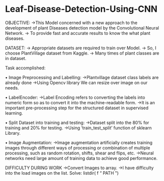 # Leaf-Disease-Detection-Using-CNN

OBJECTIVE:
->This Model concerned with a new approach to the development of plant  Diseases detection model by the Convolutional Neural Network.
->	To provide fast and accurate results to know the what plant diseases.

DATASET:
->	Appropriate datasets are required to train over Model.
->	So, I choose PlantVillage dataset from Kaggle.
->	Many times of plant classes are in dataset. 

Task accomplished:

•	Image Preprocessing and Labelling:
  ->Plantvillage dataset class labels are already done
  ->Using Opencv library We can resize over image on our needs.

•	LabelEncoder:
  ->Label Encoding refers to converting the labels into numeric form so as to convert it into the machine-readable form. 
  ->It is an important pre-processing step for the structured dataset in supervised learning.

•	Split Dataset into training and testing:
  ->Dataset split into the 80% for training and 20% for testing.
  ->Using ‘train_test_split’ function of sklearn Library. 

•	Image Augmentation:
  ->Image augmentation artificially creates training images through different ways of processing or combination of multiple processing, such         as random rotation, shifts, shear and flips, etc.
  ->Neural networks need large amount of training data to achieve good performance.

DIFFICULTY DURING WORK
 ->Convert Images to array.
 ->I have difficulty into the load images on the list.
  Solve:  listdir( f “ PATH ")






